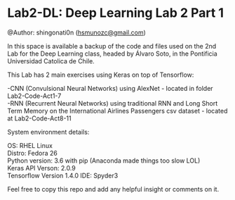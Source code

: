 # Lab2-DL: Deep Learning Lab 2 Part 1

@Author: shingonati0n (hsmunozc@gmail.com)

In this space is available a backup of the code and files used on the 2nd Lab for the Deep Learning class, headed by Álvaro Soto, in the Pontificia Universidad Catolica de Chile. 

This Lab has 2 main exercises using Keras on top of Tensorflow:  

-CNN (Convulsional Neural Networks) using AlexNet - located in folder Lab2-Code-Act1-7  
-RNN (Recurrent Neural Networks) using traditional RNN and Long Short Term Memory on the International Airlines Passengers csv dataset - located at Lab2-Code-Act8-11

System environment details: 

OS: RHEL Linux  
Distro: Fedora 26  
Python version: 3.6 with pip (Anaconda made things too slow LOL)  
Keras API Verson: 2.0.9   
Tensorflow Version  1.4.0
IDE: Spyder3 

Feel free to copy this repo and add any helpful insight or comments on it.
